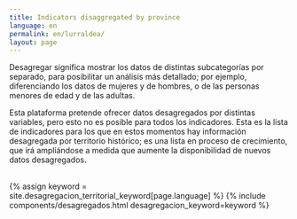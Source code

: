 ```yaml
---
title: Indicators disaggregated by province
language: en
permalink: en/lurraldea/
layout: page
---
```



<div class="container">
<p>Desagregar significa mostrar los datos de distintas subcategorías por separado, para posibilitar un análisis más detallado; por ejemplo, diferenciando los datos de mujeres y de hombres, o de las personas menores de edad y de las adultas.</p>
<p>Esta plataforma pretende ofrecer datos desagregados por distintas variables, pero esto no es posible para todos los indicadores.  Esta es la lista de indicadores para los que en estos momentos hay información desagregada por territorio histórico; es una lista en proceso de crecimiento, que irá ampliándose a medida que aumente la disponibilidad de nuevos datos desagregados.</p>
<br>
{% assign keyword = site.desagregacion_territorial_keyword[page.language] %}
{% include components/desagregados.html desagregacion_keyword=keyword %}
</div>
